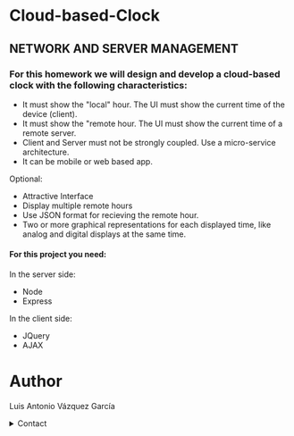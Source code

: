 # Cloud-based-Clock

<h2> NETWORK AND SERVER MANAGEMENT </h2>


<h3> For this homework we will design and develop a cloud-based clock with the following characteristics: </h3>
<ul>
  <li>It must show the "local" hour. The UI must show the current time of the device (client). </li>
  <li>It must show the "remote hour. The UI must show the current time of a remote server. </li>
  <li>Client and Server must not be strongly coupled. Use a micro-service architecture. </li>
  <li>It can be mobile or web based app. </li>
</ul>
<p> Optional: </p>
<ul>
  <li>Attractive Interface</li>
  <li>Display multiple remote hours</li>
  <li>Use JSON format for recieving the remote hour.</li>
  <li>Two or more graphical representations for each displayed time, like analog and digital displays at the same time.</li>
</ul>


<h4> For this project you need: </h4>
<p>In the server side: </p>
<ul>
  <li>Node</li>
  <li>Express</li>
</ul>
<p>In the client side: </p>
<ul>
  <li>JQuery</li>
  <li>AJAX</li>
</ul>

# Author

Luis Antonio Vázquez García
<details>
    <summary> Contact </summary> 
    <a href="mailto:luis.vazquezga@udlap.mx" target="_top">luis.vazquezga@udlap.mx</a></br>
    <a href="http://www.twitter.com/tonyvazgar">Twiiter: @tonyvazgar</a></br>
    <a href="http://www.instagram.com/tonyvazgar">Instagram: @tonyvazgar</a></br>
</details>

